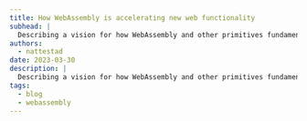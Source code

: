 ```yaml
---
title: How WebAssembly is accelerating new web functionality
subhead: |
  Describing a vision for how WebAssembly and other primitives fundamentally change the advancement of the browser.
authors:
  - nattestad
date: 2023-03-30
description: |
  Describing a vision for how WebAssembly and other primitives fundamentally change the advancement of the browser.
tags:
  - blog
  - webassembly
---
```


